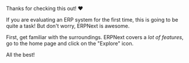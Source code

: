 Thanks for checking this out! ❤️

If you are evaluating an ERP system for the first time, this is going to be quite a task! But don't worry, ERPNext is awesome.

First, get familiar with the surroundings. ERPNext covers a *lot of features*, go to the home page and click on the "Explore" icon.

All the best!